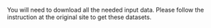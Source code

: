 You will need to download all the needed input data. Please follow the instruction at the original site to get these datasets. 
